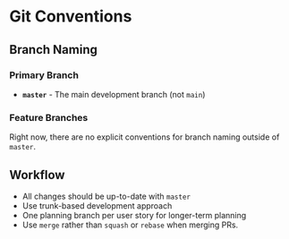 # Git Conventions

## Branch Naming

### Primary Branch

- **`master`** - The main development branch (not `main`)

### Feature Branches

Right now, there are no explicit conventions for branch naming outside of `master`.

## Workflow

- All changes should be up-to-date with `master`
- Use trunk-based development approach
- One planning branch per user story for longer-term planning
- Use `merge` rather than `squash` or `rebase` when merging PRs.
